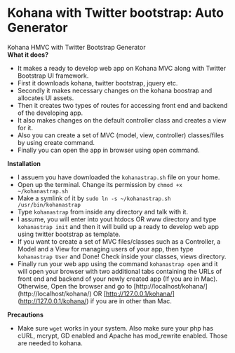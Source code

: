 Kohana with Twitter bootstrap: Auto Generator
============================================================

Kohana HMVC with Twitter Bootstrap Generator  
**What it does?**  
* It makes a ready to develop web app on Kohana MVC along with Twitter Bootstrap UI framework.  
* First it downloads kohana, twitter bootstrap, jquery etc.  
* Secondly it makes necessary changes on the kohana boostrap and allocates UI assets.  
* Then it creates two types of routes for accessing front end and backend of the developing app.  
* It also makes changes on the default controller class and creates a view for it.  
* Also you can create a set of MVC (model, view, controller) classes/files by using create command.  
* Finally you can open the app in browser using open command.  

**Installation**  
* I assuem you have downloaded the `kohanastrap.sh` file on your home.  
* Open up the terminal. Change its permission by `chmod +x ~/kohanastrap.sh`  
* Make a symlink of it by `sudo ln -s ~/kohanastrap.sh /usr/bin/kohanastrap`  
* Type `kohanastrap` from inside any directory and talk with it.  
* I assume, you will enter into yout htdocs OR www directory and type `kohanastrap init` and then it will
build up a ready to develop web app using twitter bootstrap as template.  
* If you want to create a set of MVC files/classes such as a Controller, a Model and a View for managing users of your app, then type `kohanastrap User` and Done! Check inside your classes, views directory.  
* Finally run your web app using the command `kohanastrap open` and it will open your browser with two additional tabs containing
the URLs of front end and backend of your newly created app (If you are in Mac). Otherwise, Open the browser and go to 
[http://localhost/kohana/] (http://localhost/kohana/) OR [http://127.0.0.1/kohana/] (http://127.0.0.1/kohana/) if you are in other than Mac.  

**Precautions**  
* Make sure `wget` works in your system. Also make sure your php has cURL, mcrypt, GD enabled and Apache has mod_rewrite 
enabled. Those are needed to kohana.  
